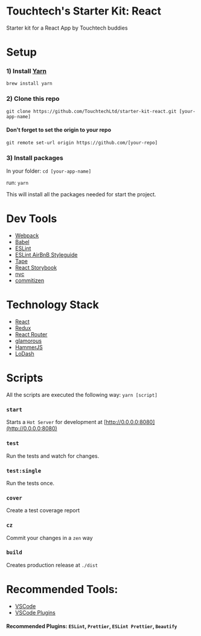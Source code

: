 # Touchtech's Starter Kit: React
Starter kit for a React App by Touchtech buddies

# Setup

### 1) Install [Yarn](https://yarnpkg.com/)

`brew install yarn`

### 2) Clone this repo

`git clone https://github.com/TouchtechLtd/starter-kit-react.git [your-app-name]`

#### Don't forget to set the origin to your repo

`git remote set-url origin https://github.com/[your-repo]`

### 3) Install packages

In your folder: `cd [your-app-name]`

run: `yarn`

This will install all the packages needed for start the project.

# Dev Tools

- [Webpack](https://webpack.js.org/) 
- [Babel](babeljs.io)
- [ESLint](http://eslint.org/)
- [ESLint AirBnB Styleguide](https://github.com/airbnb/javascript)
- [Tape](https://github.com/substack/tape)
- [React Storybook](https://storybooks.js.org)
- [nyc](https://github.com/istanbuljs/nyc)
- [commitizen](http://commitizen.github.io/cz-cli/)

# Technology Stack

- [React](https://facebook.github.io/react/)
- [Redux](http://redux.js.org/)
- [React Router](https://reacttraining.com/react-router/)
- [glamorous](https://github.com/paypal/glamorous)
- [HammerJS](http://hammerjs.github.io/)
- [LoDash](lodash.com)

# Scripts

All the scripts are executed the following way: `yarn [script]`

### `start`

Starts a `Hot Server` for development at [http://0.0.0.0:8080](http://0.0.0.0:8080)

### `test`

Run the tests and watch for changes.

### `test:single`

Run the tests once.

### `cover`

Create a test coverage report

### `cz`

Commit your changes in a `zen` way

### `build`

Creates production release at `./dist`

# Recommended Tools: 

- [VSCode](https://code.visualstudio.com/)
- [VSCode Plugins](https://github.com/viatsko/awesome-vscode)

#### Recommended Plugins: `ESLint`, `Prettier`, `ESLint Prettier`, `Beautify`